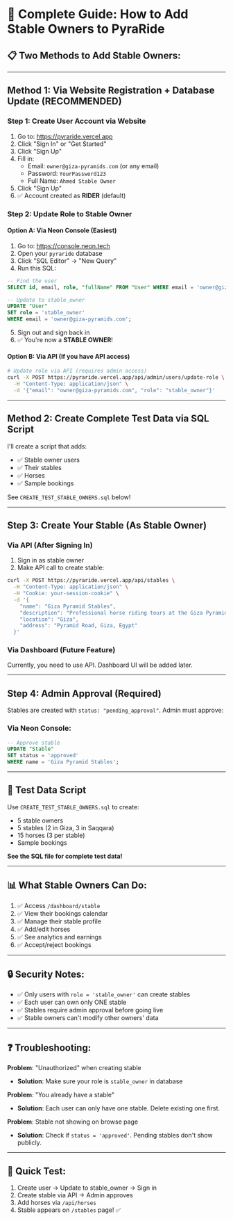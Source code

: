 # 🏢 **Complete Guide: How to Add Stable Owners to PyraRide**

## 📋 **Two Methods to Add Stable Owners:**

---

## **Method 1: Via Website Registration + Database Update (RECOMMENDED)**

### **Step 1: Create User Account via Website**
1. Go to: https://pyraride.vercel.app
2. Click "Sign In" or "Get Started"
3. Click "Sign Up"
4. Fill in:
   - Email: `owner@giza-pyramids.com` (or any email)
   - Password: `YourPassword123`
   - Full Name: `Ahmed Stable Owner`
5. Click "Sign Up"
6. ✅ Account created as **RIDER** (default)

### **Step 2: Update Role to Stable Owner**

#### **Option A: Via Neon Console (Easiest)**
1. Go to: https://console.neon.tech
2. Open your `pyraride` database
3. Click "SQL Editor" → "New Query"
4. Run this SQL:

```sql
-- Find the user
SELECT id, email, role, "fullName" FROM "User" WHERE email = 'owner@giza-pyramids.com';

-- Update to stable_owner
UPDATE "User" 
SET role = 'stable_owner' 
WHERE email = 'owner@giza-pyramids.com';
```

5. Sign out and sign back in
6. ✅ You're now a **STABLE OWNER**!

#### **Option B: Via API (If you have API access)**
```bash
# Update role via API (requires admin access)
curl -X POST https://pyraride.vercel.app/api/admin/users/update-role \
  -H "Content-Type: application/json" \
  -d '{"email": "owner@giza-pyramids.com", "role": "stable_owner"}'
```

---

## **Method 2: Create Complete Test Data via SQL Script**

I'll create a script that adds:
- ✅ Stable owner users
- ✅ Their stables
- ✅ Horses
- ✅ Sample bookings

See `CREATE_TEST_STABLE_OWNERS.sql` below!

---

## **Step 3: Create Your Stable (As Stable Owner)**

### **Via API (After Signing In)**

1. Sign in as stable owner
2. Make API call to create stable:

```bash
curl -X POST https://pyraride.vercel.app/api/stables \
  -H "Content-Type: application/json" \
  -H "Cookie: your-session-cookie" \
  -d '{
    "name": "Giza Pyramid Stables",
    "description": "Professional horse riding tours at the Giza Pyramids. Vetted and certified operators with beautiful Arabian horses.",
    "location": "Giza",
    "address": "Pyramid Road, Giza, Egypt"
  }'
```

### **Via Dashboard (Future Feature)**

Currently, you need to use API. Dashboard UI will be added later.

---

## **Step 4: Admin Approval (Required)**

Stables are created with `status: "pending_approval"`. Admin must approve:

### **Via Neon Console:**
```sql
-- Approve stable
UPDATE "Stable" 
SET status = 'approved' 
WHERE name = 'Giza Pyramid Stables';
```

---

## 🧪 **Test Data Script**

Use `CREATE_TEST_STABLE_OWNERS.sql` to create:
- 5 stable owners
- 5 stables (2 in Giza, 3 in Saqqara)
- 15 horses (3 per stable)
- Sample bookings

**See the SQL file for complete test data!**

---

## 📊 **What Stable Owners Can Do:**

1. ✅ Access `/dashboard/stable`
2. ✅ View their bookings calendar
3. ✅ Manage their stable profile
4. ✅ Add/edit horses
5. ✅ See analytics and earnings
6. ✅ Accept/reject bookings

---

## 🔒 **Security Notes:**

- ✅ Only users with `role = 'stable_owner'` can create stables
- ✅ Each user can own only ONE stable
- ✅ Stables require admin approval before going live
- ✅ Stable owners can't modify other owners' data

---

## ❓ **Troubleshooting:**

**Problem**: "Unauthorized" when creating stable
- **Solution**: Make sure your role is `stable_owner` in database

**Problem**: "You already have a stable"
- **Solution**: Each user can only have one stable. Delete existing one first.

**Problem**: Stable not showing on browse page
- **Solution**: Check if `status = 'approved'`. Pending stables don't show publicly.

---

## 🎯 **Quick Test:**

1. Create user → Update to stable_owner → Sign in
2. Create stable via API → Admin approves
3. Add horses via `/api/horses`
4. Stable appears on `/stables` page! ✅

